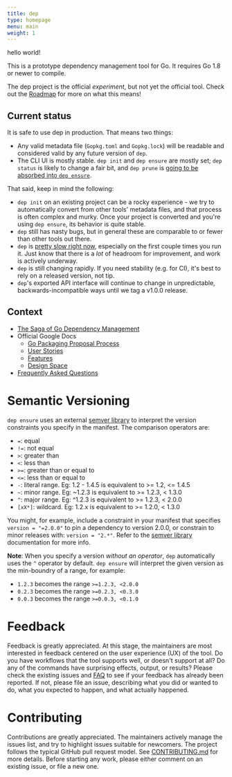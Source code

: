 ```yaml
---
title: dep
type: homepage
menu: main
weight: 1
---
```


hello world!

This is a prototype dependency management tool for Go. It requires Go 1.8 or newer to compile.

The dep project is the official _experiment_, but not yet the official tool. Check out the [Roadmap](https://github.com/golang/dep/wiki/Roadmap) for more on what this means!

## Current status

It is safe to use dep in production. That means two things:

* Any valid metadata file (`Gopkg.toml` and `Gopkg.lock`) will be readable and considered valid by any future version of `dep`.
* The CLI UI is mostly stable. `dep init` and `dep ensure` are mostly set; `dep status` is likely to change a fair bit, and `dep prune` is [going to be absorbed into `dep ensure`](https://github.com/golang/dep/issues/944).

That said, keep in mind the following:

* `dep init` on an existing project can be a rocky experience - we try to automatically convert from other tools' metadata files, and that process is often complex and murky. Once your project is converted and you're using `dep ensure`, its behavior is quite stable.
* `dep` still has nasty bugs, but in general these are comparable to or fewer than other tools out there.
* `dep` is [pretty slow right now](https://github.com/golang/dep/blob/master/docs/FAQ.md#why-is-dep-slow), especially on the first couple times you run it. Just know that there is a _lot_ of headroom for improvement, and work is actively underway.
* `dep` is still changing rapidly. If you need stability (e.g. for CI), it's best to rely on a released version, not tip.
* `dep`'s exported API interface will continue to change in unpredictable, backwards-incompatible ways until we tag a v1.0.0 release.

## Context

- [The Saga of Go Dependency Management](https://blog.gopheracademy.com/advent-2016/saga-go-dependency-management/)
- Official Google Docs
  - [Go Packaging Proposal Process](https://docs.google.com/document/d/18tNd8r5DV0yluCR7tPvkMTsWD_lYcRO7NhpNSDymRr8/edit)
  - [User Stories](https://docs.google.com/document/d/1wT8e8wBHMrSRHY4UF_60GCgyWGqvYye4THvaDARPySs/edit)
  - [Features](https://docs.google.com/document/d/1JNP6DgSK-c6KqveIhQk-n_HAw3hsZkL-okoleM43NgA/edit)
  - [Design Space](https://docs.google.com/document/d/1TpQlQYovCoX9FkpgsoxzdvZplghudHAiQOame30A-v8/edit)
- [Frequently Asked Questions](docs/FAQ.md)

# Semantic Versioning

`dep ensure` uses an external [semver library](https://github.com/Masterminds/semver) to interpret the version constraints you specify in the manifest. The comparison operators are:

* `=`: equal
* `!=`: not equal
* `>`: greater than
* `<`: less than
* `>=`: greater than or equal to
* `<=`: less than or equal to
* `-`: literal range. Eg: 1.2 - 1.4.5 is equivalent to >= 1.2, <= 1.4.5
* `~`: minor range. Eg: ~1.2.3 is equivalent to >= 1.2.3, < 1.3.0
* `^`: major range. Eg: ^1.2.3 is equivalent to >= 1.2.3, < 2.0.0
* `[xX*]`: wildcard. Eg: 1.2.x is equivalent to >= 1.2.0, < 1.3.0

You might, for example, include a constraint in your manifest that specifies `version = "=2.0.0"` to pin a dependency to version 2.0.0, or constrain to minor releases with: `version = "2.*"`. Refer to the [semver library](https://github.com/Masterminds/semver) documentation for more info.

**Note**: When you specify a version *without an operator*, `dep` automatically uses the `^` operator by default. `dep ensure` will interpret the given version as the min-boundry of a range, for example:

* `1.2.3` becomes the range `>=1.2.3, <2.0.0`
* `0.2.3` becomes the range `>=0.2.3, <0.3.0`
* `0.0.3` becomes the range `>=0.0.3, <0.1.0`

# Feedback

Feedback is greatly appreciated.
At this stage, the maintainers are most interested in feedback centered on the user experience (UX) of the tool.
Do you have workflows that the tool supports well, or doesn't support at all?
Do any of the commands have surprising effects, output, or results?
Please check the existing issues and [FAQ](docs/FAQ.md) to see if your feedback has already been reported.
If not, please file an issue, describing what you did or wanted to do, what you expected to happen, and what actually happened.

# Contributing

Contributions are greatly appreciated.
The maintainers actively manage the issues list, and try to highlight issues suitable for newcomers.
The project follows the typical GitHub pull request model.
See [CONTRIBUTING.md](CONTRIBUTING.md) for more details.
Before starting any work, please either comment on an existing issue, or file a new one.
